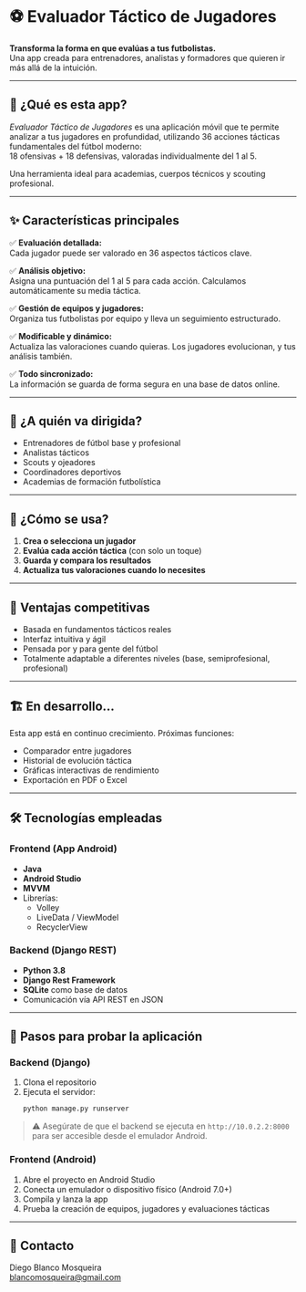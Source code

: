 
# ⚽ Evaluador Táctico de Jugadores

**Transforma la forma en que evalúas a tus futbolistas.**  
Una app creada para entrenadores, analistas y formadores que quieren ir más allá de la intuición.

---

## 🧠 ¿Qué es esta app?

_Evaluador Táctico de Jugadores_ es una aplicación móvil que te permite analizar a tus jugadores en profundidad, utilizando 36 acciones tácticas fundamentales del fútbol moderno:  
18 ofensivas + 18 defensivas, valoradas individualmente del 1 al 5.

Una herramienta ideal para academias, cuerpos técnicos y scouting profesional.

---

## ✨ Características principales

✅ **Evaluación detallada:**  
Cada jugador puede ser valorado en 36 aspectos tácticos clave.

✅ **Análisis objetivo:**  
Asigna una puntuación del 1 al 5 para cada acción. Calculamos automáticamente su media táctica.

✅ **Gestión de equipos y jugadores:**  
Organiza tus futbolistas por equipo y lleva un seguimiento estructurado.

✅ **Modificable y dinámico:**  
Actualiza las valoraciones cuando quieras. Los jugadores evolucionan, y tus análisis también.

✅ **Todo sincronizado:**  
La información se guarda de forma segura en una base de datos online.

---

## 👥 ¿A quién va dirigida?

- Entrenadores de fútbol base y profesional  
- Analistas tácticos  
- Scouts y ojeadores  
- Coordinadores deportivos  
- Academias de formación futbolística  

---

## 📲 ¿Cómo se usa?

1. **Crea o selecciona un jugador**
2. **Evalúa cada acción táctica** (con solo un toque)
3. **Guarda y compara los resultados**
4. **Actualiza tus valoraciones cuando lo necesites**

---

## 🚀 Ventajas competitivas

- Basada en fundamentos tácticos reales
- Interfaz intuitiva y ágil
- Pensada por y para gente del fútbol
- Totalmente adaptable a diferentes niveles (base, semiprofesional, profesional)

---

## 🏗️ En desarrollo...

Esta app está en continuo crecimiento. Próximas funciones:

- Comparador entre jugadores
- Historial de evolución táctica
- Gráficas interactivas de rendimiento
- Exportación en PDF o Excel

---

## 🛠️ Tecnologías empleadas

### Frontend (App Android)
- **Java**
- **Android Studio**
- **MVVM**
- Librerías:
  - Volley
  - LiveData / ViewModel
  - RecyclerView

### Backend (Django REST)
- **Python 3.8**
- **Django Rest Framework**
- **SQLite** como base de datos
- Comunicación vía API REST en JSON

---

## 🧪 Pasos para probar la aplicación

### Backend (Django)
1. Clona el repositorio
2. Ejecuta el servidor:
   ```bash
   python manage.py runserver
   ```

> ⚠️ Asegúrate de que el backend se ejecuta en `http://10.0.2.2:8000` para ser accesible desde el emulador Android.

### Frontend (Android)
1. Abre el proyecto en Android Studio
2. Conecta un emulador o dispositivo físico (Android 7.0+)
3. Compila y lanza la app
4. Prueba la creación de equipos, jugadores y evaluaciones tácticas

---

## 💬 Contacto

Diego Blanco Mosqueira  
blancomosqueira@gmail.com
